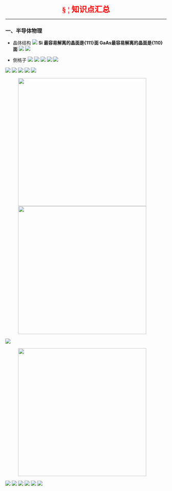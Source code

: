 <center><font color=red size=5 face="TimesNewRoman"><b>&sect; &brvbar; 知识点汇总</b></font></center>

****
### 一、半导体物理
- 晶体结构
![](img/2020-04-13-16-36-33.png)
**Si 最容易解离的晶面是{111}面 GaAs最容易解离的晶面是{110}面**
![](img/2020-04-13-16-39-43.png)
![](img/2020-04-13-16-40-45.png)

- 倒格子
![](img/2020-04-13-16-42-21.png)
![](img/2020-04-13-16-44-05.png)
![](img/2020-04-13-16-44-34.png)
![](img/2020-04-13-16-53-21.png)
![](img/2020-04-13-16-54-33.png)

 ![](img/2020-04-13-21-24-34.png)
 ![](img/2020-04-13-21-28-47.png)
 ![](img/2020-04-13-22-24-15.png)
 ![](img/2020-04-13-22-25-47.png)
 ![](img/2020-04-13-22-24-49.png)
 <figure class="half">
    <img src="img/2020-04-14-15-04-35.png"width=400px>
    <img src="img/2020-04-14-15-05-08.png"width=400px>
   
</figure>

 ![](img/2020-04-14-15-09-15.png)
 <figure class="half">
    <img src="img/Fermi.gif"width=400px>
</figure>

 ![](img/2020-04-13-22-20-12.png)
 ![](img/2020-04-13-22-18-39.png)
 ![](img/2020-04-13-22-27-02.png)
 ![](img/2020-04-14-14-28-47.png)
 ![](img/2020-04-14-14-29-11.png)
 ![](img/2020-04-14-14-29-32.png)




